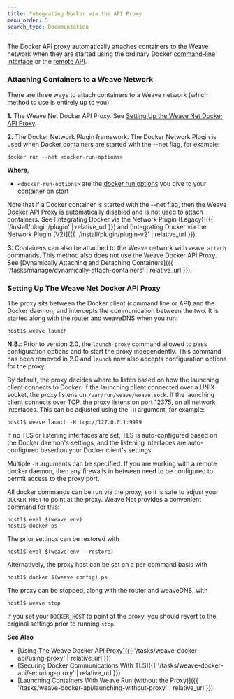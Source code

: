 ```yaml
---
title: Integrating Docker via the API Proxy
menu_order: 5
search_type: Documentation
---
```


The Docker API proxy automatically attaches containers to the Weave
network when they are started using the ordinary Docker
[command-line interface](https://docs.docker.com/reference/commandline/cli/)
or the [remote API](https://docs.docker.com/reference/api/docker_remote_api/).

### <a name="attaching-containers"></a>Attaching Containers to a Weave Network

There are three ways to attach containers to a Weave network (which method to use is
entirely up to you):

**1.** The Weave Net Docker API Proxy. See [Setting Up the Weave Net Docker API Proxy](#weave-api-proxy).

**2.**  The Docker Network Plugin framework. The Docker Network Plugin is used when
Docker containers are started with the --net flag, for example:

`docker run --net <docker-run-options>`

**Where,**

 * `<docker-run-options>` are the [docker run options](https://docs.docker.com/engine/reference/run/)
 you give to your container on start

Note that if a Docker container is started with the --net flag, then the Weave Docker API Proxy
is automatically disabled and is not used to attach containers.
See [Integrating Docker via the Network Plugin (Legacy)]({{ '/install/plugin/plugin' | relative_url }}) and
[Integrating Docker via the Network Plugin (V2)]({{ '/install/plugin/plugin-v2' | relative_url }}).

**3.** Containers can also be attached to the Weave network with `weave attach` commands. This method also
does not use the Weave Docker API Proxy.
See [Dynamically Attaching and Detaching Containers]({{ '/tasks/manage/dynamically-attach-containers' | relative_url }}).

### <a name="weave-api-proxy"></a>Setting Up The Weave Net Docker API Proxy

The proxy sits between the Docker client (command line or API) and the
Docker daemon, and intercepts the communication between the two.
It is started along with the router and weaveDNS when you run:

    host1$ weave launch

**N.B.**: Prior to version 2.0, the `launch-proxy` command allowed to pass configuration options and to start the proxy independently.
This command has been removed in 2.0 and `launch` now also accepts configuration options for the proxy.


By default, the proxy decides where to listen based on how the
launching client connects to Docker. If the launching client connected
over a UNIX socket, the proxy listens on `/var/run/weave/weave.sock`. If
the launching client connects over TCP, the proxy listens on port
12375, on all network interfaces. This can be adjusted using the `-H`
argument, for example:

    host1$ weave launch -H tcp://127.0.0.1:9999

If no TLS or listening interfaces are set, TLS is auto-configured
based on the Docker daemon's settings, and the listening interfaces are
auto-configured based on your Docker client's settings.

Multiple `-H` arguments can be specified. If you are working with a
remote docker daemon, then any firewalls in between need to be
configured to permit access to the proxy port.

All docker commands can be run via the proxy, so it is safe to adjust
your `DOCKER_HOST` to point at the proxy. Weave Net provides a convenient
command for this:

    host1$ eval $(weave env)
    host1$ docker ps

The prior settings can be restored with

    host1$ eval $(weave env --restore)

Alternatively, the proxy host can be set on a per-command basis with

    host1$ docker $(weave config) ps

The proxy can be stopped, along with the router and weaveDNS, with

    host1$ weave stop

If you set your `DOCKER_HOST` to point at the proxy, you should revert
to the original settings prior to running `stop`.


**See Also**

 * [Using The Weave Docker API Proxy]({{ '/tasks/weave-docker-api/using-proxy' | relative_url }})
 * [Securing Docker Communications With TLS]({{ '/tasks/weave-docker-api/securing-proxy' | relative_url }})
 * [Launching Containers With Weave Run (without the Proxy)]({{ '/tasks/weave-docker-api/launching-without-proxy' | relative_url }})


